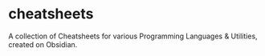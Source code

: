 # cheatsheets
A collection of Cheatsheets for various Programming Languages &amp; Utilities, created on Obsidian.
